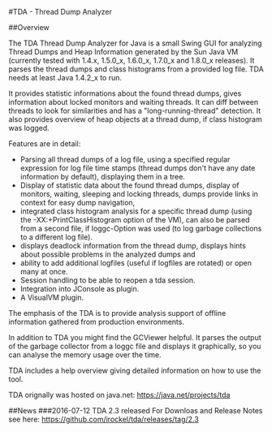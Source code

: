 #TDA - Thread Dump Analyzer

##Overview

The TDA Thread Dump Analyzer for Java is a small Swing GUI for analyzing Thread Dumps and Heap Information generated by the Sun Java VM (currently tested with 1.4.x, 1.5.0_x, 1.6.0_x, 1.7.0_x and 1.8.0_x releases). It parses the thread dumps and class histograms from a provided log file. TDA needs at least Java 1.4.2_x to run.

It provides statistic informations about the found thread dumps, gives information about locked monitors and waiting threads. It can diff between threads to look for similarities and has a "long-running-thread" detection. It also provides overview of heap objects at a thread dump, if class histogram was logged.

Features are in detail:

* Parsing all thread dumps of a log file, using a specified regular expression for log file time stamps (thread dumps don't have any date information by default), displaying them in a tree.
* Display of statistic data about the found thread dumps, display of monitors, waiting, sleeping and locking threads, dumps provide links in context for easy dump navigation,
* integrated class histogram analysis for a specific thread dump (using the -XX:+PrintClassHistogram option of the VM), can also be parsed from a second file, if loggc-Option was used (to log garbage collections to a different log file).
* displays deadlock information from the thread dump, displays hints about possible problems in the analyzed dumps and
* ability to add additional logfiles (useful if logfiles are rotated) or open many at once.
* Session handling to be able to reopen a tda session.
* Integration into JConsole as plugin.
* A VisualVM plugin.

The emphasis of the TDA is to provide analysis support of offline information gathered from production environments.

In addition to TDA you might find the GCViewer helpful. It parses the output of the garbage collector from a loggc file and displays it graphically, so you can analyse the memory usage over the time.

TDA includes a help overview giving detailed information on how to use the tool.

TDA orignally was hosted on java.net: https://java.net/projects/tda

##News
###2016-07-12 TDA 2.3 released
For Downloas and Release Notes see here: https://github.com/irockel/tda/releases/tag/2.3


